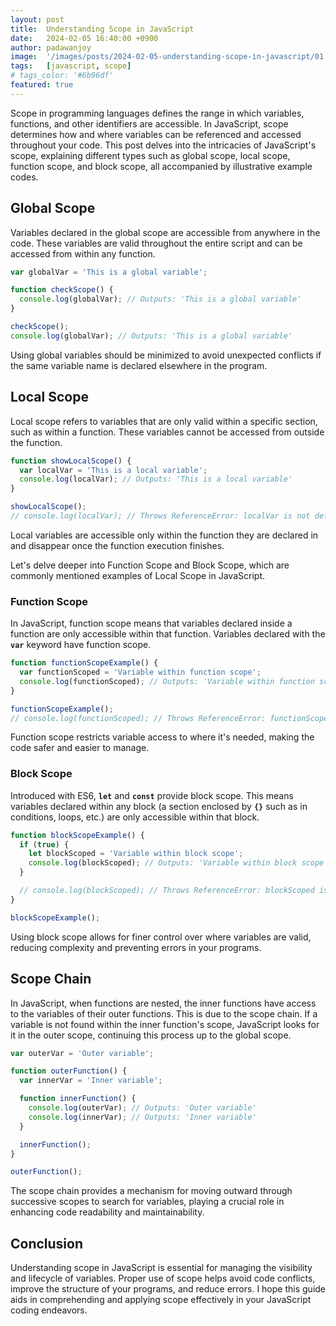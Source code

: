 ```yaml
---
layout: post
title:  Understanding Scope in JavaScript
date:   2024-02-05 16:40:00 +0900
author: padawanjoy
image:  '/images/posts/2024-02-05-understanding-scope-in-javascript/01.png'
tags:   [javascript, scope]
# tags_color: '#6b96df'
featured: true
---
```

Scope in programming languages defines the range in which variables, functions, and other identifiers are accessible. In JavaScript, scope determines how and where variables can be referenced and accessed throughout your code. This post delves into the intricacies of JavaScript's scope, explaining different types such as global scope, local scope, function scope, and block scope, all accompanied by illustrative example codes.

## Global Scope

Variables declared in the global scope are accessible from anywhere in the code. These variables are valid throughout the entire script and can be accessed from within any function.

```javascript
var globalVar = 'This is a global variable';

function checkScope() {
  console.log(globalVar); // Outputs: 'This is a global variable'
}

checkScope();
console.log(globalVar); // Outputs: 'This is a global variable'
```

Using global variables should be minimized to avoid unexpected conflicts if the same variable name is declared elsewhere in the program.

## Local Scope

Local scope refers to variables that are only valid within a specific section, such as within a function. These variables cannot be accessed from outside the function.

```javascript
function showLocalScope() {
  var localVar = 'This is a local variable';
  console.log(localVar); // Outputs: 'This is a local variable'
}

showLocalScope();
// console.log(localVar); // Throws ReferenceError: localVar is not defined
```

Local variables are accessible only within the function they are declared in and disappear once the function execution finishes.

Let's delve deeper into Function Scope and Block Scope, which are commonly mentioned examples of Local Scope in JavaScript.

### Function Scope

In JavaScript, function scope means that variables declared inside a function are only accessible within that function. Variables declared with the **`var`** keyword have function scope.

```javascript
function functionScopeExample() {
  var functionScoped = 'Variable within function scope';
  console.log(functionScoped); // Outputs: 'Variable within function scope'
}

functionScopeExample();
// console.log(functionScoped); // Throws ReferenceError: functionScoped is not defined
```

Function scope restricts variable access to where it's needed, making the code safer and easier to manage.

### Block Scope

Introduced with ES6, **`let`** and **`const`** provide block scope. This means variables declared within any block (a section enclosed by **`{}`** such as in conditions, loops, etc.) are only accessible within that block.

```javascript
function blockScopeExample() {
  if (true) {
    let blockScoped = 'Variable within block scope';
    console.log(blockScoped); // Outputs: 'Variable within block scope'
  }

  // console.log(blockScoped); // Throws ReferenceError: blockScoped is not defined
}

blockScopeExample();
```

Using block scope allows for finer control over where variables are valid, reducing complexity and preventing errors in your programs.

## Scope Chain

In JavaScript, when functions are nested, the inner functions have access to the variables of their outer functions. This is due to the scope chain. If a variable is not found within the inner function's scope, JavaScript looks for it in the outer scope, continuing this process up to the global scope.

```javascript
var outerVar = 'Outer variable';

function outerFunction() {
  var innerVar = 'Inner variable';

  function innerFunction() {
    console.log(outerVar); // Outputs: 'Outer variable'
    console.log(innerVar); // Outputs: 'Inner variable'
  }

  innerFunction();
}

outerFunction();
```

The scope chain provides a mechanism for moving outward through successive scopes to search for variables, playing a crucial role in enhancing code readability and maintainability.

## Conclusion

Understanding scope in JavaScript is essential for managing the visibility and lifecycle of variables. Proper use of scope helps avoid code conflicts, improve the structure of your programs, and reduce errors. I hope this guide aids in comprehending and applying scope effectively in your JavaScript coding endeavors.